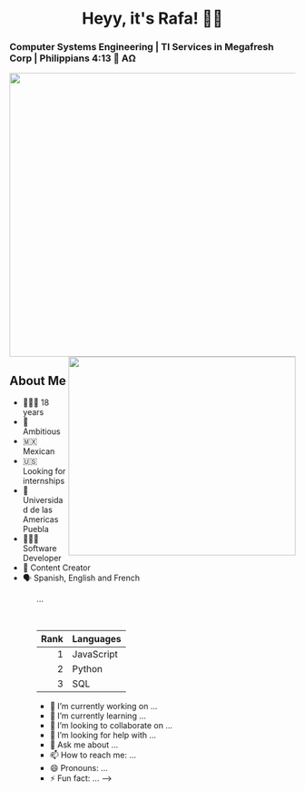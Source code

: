 <h1 align="center"> Heyy, it's Rafa! 🤟🏻 </h1>
<h3 aling="center">Computer Systems Engineering | TI Services in Megafresh Corp | Philippians 4:13 🌅 ΑΩ </h3>

<img src="https://github.com/user-attachments/assets/3ccc010c-5a8c-432f-b6a1-df79b13e4d02" width="1020" height="500" >

<img align="right" src="https://github.com/user-attachments/assets/af879a30-af79-4e22-91c2-1871e4314eaa" width="400" height="350" >

<h2>About Me</h2>
<ul>
  <li>🙋🏻‍♂️ 18 years</li>
  <li>🚀 Ambitious</li>
  <li>🇲🇽 Mexican</li>
  <li>🇺🇸 Looking for internships</li>
  <li>🏫 Universidad de las Americas Puebla</li>
  <li>👩🏻‍💻 Software Developer</li>
  <li>📱 Content Creator</li>
  <li>🗣️ Spanish, English and French</li>
<ul>
<p>
...
  
</p>
<br>

| Rank | Languages |
|-----:|-----------|
|     1| JavaScript|
|     2| Python    |
|     3| SQL       |



- 🔭 I’m currently working on ...
- 🌱 I’m currently learning ...
- 👯 I’m looking to collaborate on ...
- 🤔 I’m looking for help with ...
- 💬 Ask me about ...
- 📫 How to reach me: ...
- 😄 Pronouns: ...
- ⚡ Fun fact: ...
-->
